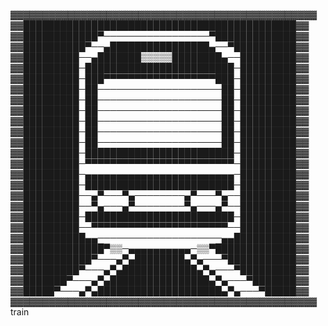 ▓▓▓▓▓▓▓▓▓▓▓▓▓▓▓▓▓▓▓▓▓▓▓▓▓▓▓▓▓▓▓▓▓▓▓▓▓▓▓▓▓▓▓▓▓▓▓▓
▓▓████████████████████████████████████████████▓▓
▓▓████████████▀─────────────────▀█████████████▓▓
▓▓██████████▀──▄████████████████▄──▀██████████▓▓
▓▓█████████──▄███████▒▒▒▒▒████████▄──█████████▓▓
▓▓█████████─████████████████████████─█████████▓▓
▓▓█████████─███▀▀▀▀▀▀▀▀▀▀▀▀▀▀▀▀▀▀███─█████████▓▓
▓▓█████████─██────────────────────██─█████████▓▓
▓▓█████████─██────────────────────██─█████████▓▓
▓▓█████████─██────────────────────██─█████████▓▓
▓▓█████████─██────────────────────██─█████████▓▓
▓▓█████████─██────────────────────██─█████████▓▓
▓▓█████████─██────────────────────██─█████████▓▓
▓▓█████████─████████████████████████─█████████▓▓
▓▓█████████─▀▀▀▀▀▀▀▀▀▀▀▀▀▀▀▀▀▀▀▀▀▀▀▀─█████████▓▓
▓▓█████████─▄▄▄▄▄▄▄▄▄▄▄▄▄▄▄▄▄▄▄▄▄▄▄▄─█████████▓▓
▓▓█████████─████████████████████████─█████████▓▓
▓▓█████████──▄▀───▀▄────────▄▀───▀▄──█████████▓▓
▓▓█████████──▀▄───▄▀────────▀▄───▄▀──█████████▓▓
▓▓█████████─████████████████████████─█████████▓▓
▓▓█████████──▀▀▀▀▀▀▀▀▀▀▀▀▀▀▀▀▀▀▀▀▀▀──█████████▓▓
▓▓██████████▄▄────────────────────▄▄██████████▓▓
▓▓█████████████▀▒▒─▄▄▄▄▄▄▄▄▄▄─▒▒▀█████████████▓▓
▓▓███████████▀───▄▀▄████████▄▀▄───▀███████████▓▓
▓▓█████████▀───▄▀▄████████████▄▀▄───▀█████████▓▓
▓▓███████▀───▄▀▄████████████████▄▀▄───▀███████▓▓
▓▓█████▀───▄▀▄████████████████████▄▀▄───▀█████▓▓
▓▓▓▓▓▓▓▓▓▓▓▓▓▓▓▓▓▓▓▓▓▓▓▓▓▓▓▓▓▓▓▓▓▓▓▓▓▓▓▓▓▓▓▓▓▓▓▓
train
